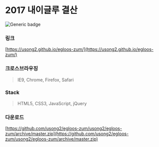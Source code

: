 # 2017 내이글루 결산

![Generic badge](https://img.shields.io/badge/version-0.0.1-blue.svg)

### 링크

[https://usong2.github.io/egloos-zum/](https://usong2.github.io/egloos-zum/)

### 크로스브라우징

> IE9, Chrome, Firefox, Safari

### Stack

>  HTML5, CSS3, JavaScript, jQuery

### 다운로드

[https://github.com/usong2/egloos-zum/usong2/egloos-zum/archive/master.zip](https://github.com/usong2/egloos-zum/usong2/egloos-zum/archive/master.zip)